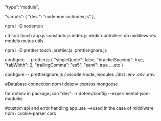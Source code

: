 "type":"module",

"scripts": {
"dev ": "nodemon src/index.js"
},

npm i -D nodemon


cd src/
touch app.js constants.js index.js
mkdir controllers db middlewares models routes utils

npm i -D prettier
touch .prettier.js .prettierignore.js
 
 configure --.prettier.js
 {
    "singleQuote": false,
    "bracketSpacing": true,
    "tabWidth": 2,
    "trailingComma": "es5",
    "semi": true
    ....etc
}

configure --.prettierignore.js
/.vscode
/node_modules
./dist
*.env
.env
.env.*



#Database connection
 npm i dotenv express  mongoose
 
for dotenv 
 in package.json "dev": -r dotenv/config --experimental-json-modules


#custom api and error handling
    app.use -->used in the case of middlware    
    npm i cookie-parser cors


 <!--creating asyncHandler in utils folder  -->
 <!-- creating ApiError in utils folder -->

 